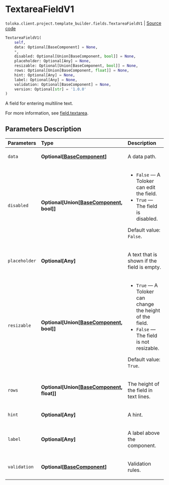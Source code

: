 # TextareaFieldV1
`toloka.client.project.template_builder.fields.TextareaFieldV1` | [Source code](https://github.com/Toloka/toloka-kit/blob/v1.2.1/src/client/project/template_builder/fields.py#L519)

```python
TextareaFieldV1(
    self,
    data: Optional[BaseComponent] = None,
    *,
    disabled: Optional[Union[BaseComponent, bool]] = None,
    placeholder: Optional[Any] = None,
    resizable: Optional[Union[BaseComponent, bool]] = None,
    rows: Optional[Union[BaseComponent, float]] = None,
    hint: Optional[Any] = None,
    label: Optional[Any] = None,
    validation: Optional[BaseComponent] = None,
    version: Optional[str] = '1.0.0'
)
```

A field for entering multiline text.


For more information, see [field.textarea](https://toloka.ai/docs/template-builder/reference/field.textarea).

## Parameters Description

| Parameters | Type | Description |
| :----------| :----| :-----------|
`data`|**Optional\[[BaseComponent](toloka.client.project.template_builder.base.BaseComponent.md)\]**|<p>A data path.</p>
`disabled`|**Optional\[Union\[[BaseComponent](toloka.client.project.template_builder.base.BaseComponent.md), bool\]\]**|<ul> <li>`False` — A Toloker can edit the field.</li> <li>`True` — The field is disabled.</li> </ul> <p>Default value: `False`.</p>
`placeholder`|**Optional\[Any\]**|<p>A text that is shown if the field is empty.</p>
`resizable`|**Optional\[Union\[[BaseComponent](toloka.client.project.template_builder.base.BaseComponent.md), bool\]\]**|<ul> <li>`True` — A Toloker can change the height of the field.</li> <li>`False` — The field is not resizable.</li> </ul> <p>Default value: `True`.</p>
`rows`|**Optional\[Union\[[BaseComponent](toloka.client.project.template_builder.base.BaseComponent.md), float\]\]**|<p>The height of the field in text lines.</p>
`hint`|**Optional\[Any\]**|<p>A hint.</p>
`label`|**Optional\[Any\]**|<p>A label above the component.</p>
`validation`|**Optional\[[BaseComponent](toloka.client.project.template_builder.base.BaseComponent.md)\]**|<p>Validation rules.</p>
